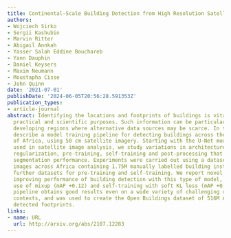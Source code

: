 ```yaml
---
title: Continental-Scale Building Detection from High Resolution Satellite Imagery
authors:
- Wojciech Sirko
- Sergii Kashubin
- Marvin Ritter
- Abigail Annkah
- Yasser Salah Eddine Bouchareb
- Yann Dauphin
- Daniel Keysers
- Maxim Neumann
- Moustapha Cisse
- John Quinn
date: '2021-07-01'
publishDate: '2024-06-05T20:56:28.591353Z'
publication_types:
- article-journal
abstract: Identifying the locations and footprints of buildings is vital for many
  practical and scientific purposes. Such information can be particularly useful in
  developing regions where alternative data sources may be scarce. In this work, we
  describe a model training pipeline for detecting buildings across the entire continent
  of Africa, using 50 cm satellite imagery. Starting with the U-Net model, widely
  used in satellite image analysis, we study variations in architecture, loss functions,
  regularization, pre-training, self-training and post-processing that increase instance
  segmentation performance. Experiments were carried out using a dataset of 100k satellite
  images across Africa containing 1.75M manually labelled building instances, and
  further datasets for pre-training and self-training. We report novel methods for
  improving performance of building detection with this type of model, including the
  use of mixup (mAP +0.12) and self-training with soft KL loss (mAP +0.06). The resulting
  pipeline obtains good results even on a wide variety of challenging rural and urban
  contexts, and was used to create the Open Buildings dataset of 516M Africa-wide
  detected footprints.
links:
- name: URL
  url: http://arxiv.org/abs/2107.12283
---
```

